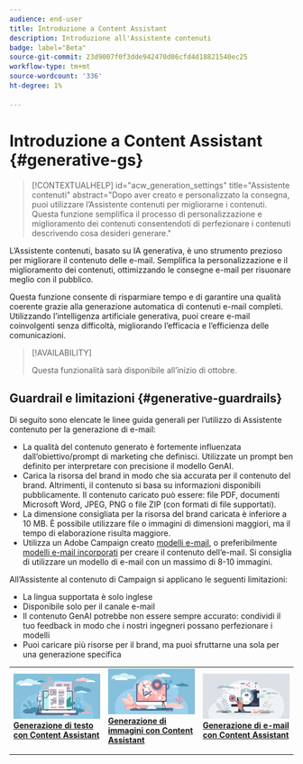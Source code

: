 ```yaml
---
audience: end-user
title: Introduzione a Content Assistant
description: Introduzione all'Assistente contenuti
badge: label="Beta"
source-git-commit: 23d9007f0f3dde942470d86cfd4d18821540ec25
workflow-type: tm+mt
source-wordcount: '336'
ht-degree: 1%

---
```



# Introduzione a Content Assistant {#generative-gs}

>[!CONTEXTUALHELP]
>id="acw_generation_settings"
>title="Assistente contenuti"
>abstract="Dopo aver creato e personalizzato la consegna, puoi utilizzare l’Assistente contenuti per migliorarne i contenuti. Questa funzione semplifica il processo di personalizzazione e miglioramento dei contenuti consentendoti di perfezionare i contenuti descrivendo cosa desideri generare."

L’Assistente contenuti, basato su IA generativa, è uno strumento prezioso per migliorare il contenuto delle e-mail. Semplifica la personalizzazione e il miglioramento dei contenuti, ottimizzando le consegne e-mail per risuonare meglio con il pubblico.

Questa funzione consente di risparmiare tempo e di garantire una qualità coerente grazie alla generazione automatica di contenuti e-mail completi. Utilizzando l’intelligenza artificiale generativa, puoi creare e-mail coinvolgenti senza difficoltà, migliorando l’efficacia e l’efficienza delle comunicazioni.

>[!AVAILABILITY]
>
>Questa funzionalità sarà disponibile all’inizio di ottobre.

## Guardrail e limitazioni {#generative-guardrails}

Di seguito sono elencate le linee guida generali per l’utilizzo di Assistente contenuto per la generazione di e-mail:

* La qualità del contenuto generato è fortemente influenzata dall’obiettivo/prompt di marketing che definisci. Utilizzate un prompt ben definito per interpretare con precisione il modello GenAI. 
* Carica la risorsa del brand in modo che sia accurata per il contenuto del brand. Altrimenti, il contenuto si basa su informazioni disponibili pubblicamente. Il contenuto caricato può essere: file PDF, documenti Microsoft Word, JPEG, PNG o file ZIP (con formati di file supportati).
* La dimensione consigliata per la risorsa del brand caricata è inferiore a 10 MB. È possibile utilizzare file o immagini di dimensioni maggiori, ma il tempo di elaborazione risulta maggiore.
* Utilizza un Adobe Campaign creato [modelli e-mail](../content/email-sample-templates.md), o preferibilmente [modelli e-mail incorporati](../content/email-sample-templates.md) per creare il contenuto dell’e-mail. Si consiglia di utilizzare un modello di e-mail con un massimo di 8-10 immagini.


All’Assistente al contenuto di Campaign si applicano le seguenti limitazioni:

* La lingua supportata è solo inglese
* Disponibile solo per il canale e-mail
* Il contenuto GenAI potrebbe non essere sempre accurato: condividi il tuo feedback in modo che i nostri ingegneri possano perfezionare i modelli
* Puoi caricare più risorse per il brand, ma puoi sfruttarne una sola per una generazione specifica

<table style="table-layout:fixed"><tr style="border: 0;">
<td>
<a href="generative-content.md">
<img alt="Generazione testo" src="assets/do-not-localize/text-genai.jpeg">
</a>
<div>
<a href="generative-content.md"><strong>Generazione di testo con Content Assistant</strong></a>
</div>
<p>
</td>
<td>
<a href="generative-image.md">
<img alt="Generazione di immagini" src="assets/do-not-localize/image-genai.jpeg">
</a>
<div><a href="generative-image.md"><strong>Generazione di immagini con Content Assistant</strong>
</div>
<p>
</td>
<td>
<a href="generative-email.md">
<img alt="Generazione di e-mail" src="assets/do-not-localize/email-genai.jpeg">
</a>
<div>
<a href="generative-email.md"><strong>Generazione di e-mail con Content Assistant</strong></a>
</div>
<p></td>
</tr></table>

